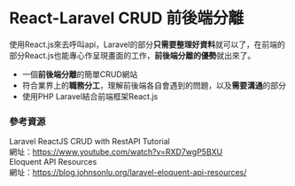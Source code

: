 # React-Laravel CRUD 前後端分離

使用React.js來去呼叫api，Laravel的部分**只需要整理好資料**就可以了，在前端的部分React.js也能專心作呈現畫面的工作，**前後端分離的優勢**就出來了。 

- 一個**前後端分離**的簡單CRUD網站  
- 符合業界上的**職務分工**，理解前後端各自會遇到的問題，以及**需要溝通**的部分  
- 使用PHP Laravel結合前端框架React.js  
 
### 參考資源  
Laravel ReactJS CRUD with RestAPI Tutorial  
網址：https://www.youtube.com/watch?v=RXD7wgP5BXU  
Eloquent API Resources  
網址：https://blog.johnsonlu.org/laravel-eloquent-api-resources/  